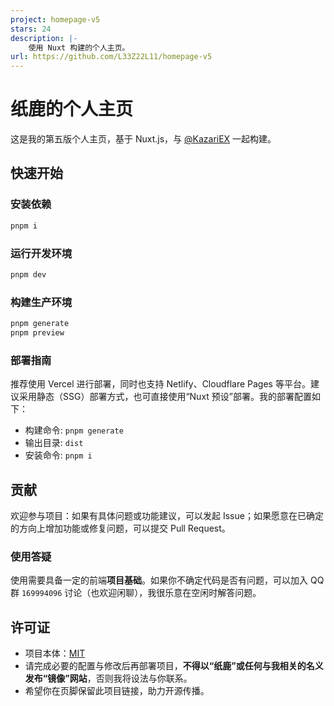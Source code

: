 ```yaml
---
project: homepage-v5
stars: 24
description: |-
    使用 Nuxt 构建的个人主页。
url: https://github.com/L33Z22L11/homepage-v5
---
```


# 纸鹿的个人主页

这是我的第五版个人主页，基于 Nuxt.js，与 [@KazariEX](https://github.com/KazariEX) 一起构建。

## 快速开始

### 安装依赖

```sh
pnpm i
```

### 运行开发环境

```sh
pnpm dev
```

### 构建生产环境

```sh
pnpm generate
pnpm preview
```

### 部署指南

推荐使用 Vercel 进行部署，同时也支持 Netlify、Cloudflare Pages 等平台。建议采用静态（SSG）部署方式，也可直接使用“Nuxt 预设”部署。我的部署配置如下：

- 构建命令: `pnpm generate`
- 输出目录: `dist`
- 安装命令: `pnpm i`

## 贡献

欢迎参与项目：如果有具体问题或功能建议，可以发起 Issue；如果愿意在已确定的方向上增加功能或修复问题，可以提交 Pull Request。

### 使用答疑

使用需要具备一定的前端**项目基础**。如果你不确定代码是否有问题，可以加入 QQ 群 `169994096` 讨论（也欢迎闲聊），我很乐意在空闲时解答问题。

## 许可证

- 项目本体：[MIT](LICENSE)
- 请完成必要的配置与修改后再部署项目，**不得以“纸鹿”或任何与我相关的名义发布“镜像”网站**，否则我将设法与你联系。
- 希望你在页脚保留此项目链接，助力开源传播。

